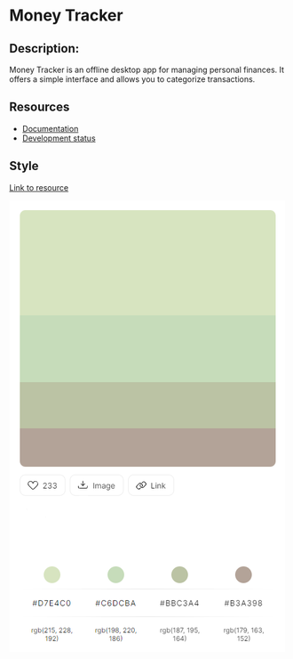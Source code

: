 # Money Tracker

## Description:
Money Tracker is an offline desktop app for managing personal finances.
It offers a simple interface and allows you to categorize transactions.

## Resources
- [Documentation](/doc/index.md)
- [Development status](/doc/dev.md)

## Style

[Link to resource](https://colorhunt.co/palette/d7e4c0c6dcbabbc3a4b3a398)

![](/doc/assets/Palette.PNG)